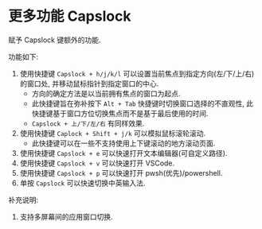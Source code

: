 # 更多功能 Capslock

赋予 Capslock 键额外的功能.

功能如下:

1. 使用快捷键 `Capslock + h/j/k/l` 可以设置当前焦点到指定方向(左/下/上/右)的窗口处, 并移动鼠标指针到指定窗口的中心.
    - 方向的确定方法是以当前拥有焦点的窗口为起点.
    - 此快捷键旨在弥补按下 `Alt + Tab` 快捷键时切换窗口选择的不直观性,
      此快捷键基于窗口方位切换焦点而不是基于最后使用的时间.
    - `Capslock + 上/下/左/右` 有同样效果.
2. 使用快捷键 `Caplock + Shift + j/k` 可以模拟鼠标滚轮滚动.
    - 此快捷键可以在一些不支持使用上下键滚动的地方滚动页面.
3. 使用快捷键 `Capslock + e` 可以快速打开文本编辑器(可自定义路径).
4. 使用快捷键 `Capslock + v` 可以快速打开 VSCode.
5. 使用快捷键 `Capslock + p` 可以快速打开 pwsh(优先)/powershell.
6. 单按 `Capslock` 可以快速切换中英输入法.

补充说明:

1. 支持多屏幕间的应用窗口切换.
